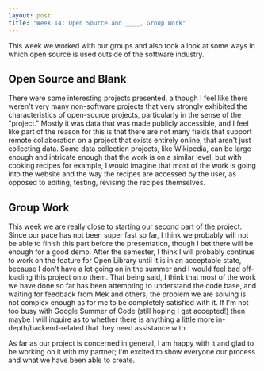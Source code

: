 ```yaml
---
layout: post
title: "Week 14: Open Source and ____, Group Work"
---
```


This week we worked with our groups and also took a look at some ways in
which open source is used outside of the software industry.

<!--more-->

## Open Source and Blank

There were some interesting projects presented, although I feel like there
weren't very many non-software projects that very strongly exhibited the
characteristics of open-source projects, particularly in the sense of the
"project." Mostly it was data that was made publicly accessible, and I feel
like part of the reason for this is that there are not many fields that
support remote collaboration on a project that exists entirely online, that
aren't just collecting data. Some data collection projects, like Wikipedia,
can be large enough and intricate enough that the work is on a similar
level, but with cooking recipes for example, I would imagine that most of
the work is going into the website and the way the recipes are accessed by
the user, as opposed to editing, testing, revising the recipes themselves.

## Group Work

This week we are really close to starting our second part of the project.
Since our pace has not been super fast so far, I think we probably will not
be able to finish this part before the presentation, though I bet there
will be enough for a good demo. After the semester, I think I will probably
continue to work on the feature for Open Library until it is in an
acceptable state, because I don't have a lot going on in the summer and I
would feel bad off-loading this project onto them. That being said, I think
that most of the work we have done so far has been attempting to understand
the code base, and waiting for feedback from Mek and others; the problem we
are solving is not complex enough as for me to be completely satisfied with
it. If I'm not too busy with Google Summer of Code (still hoping I get
accepted!) then maybe I will inquire as to whether there is anything a
little more in-depth/backend-related that they need assistance with.

As far as our project is concerned in general, I am happy with it and glad
to be working on it with my partner; I'm excited to show everyone our
process and what we have been able to create.
